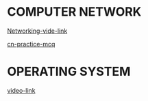 
# COMPUTER NETWORK
[Networking-vide-link](https://www.udemy.com/course/fundamentals-of-networking-for-effective-backend-design/)

[cn-practice-mcq](https://www.placementpreparation.io/mcq/computer-network/)

# OPERATING SYSTEM
[video-link](https://youtu.be/rmgla4yeCXw?si=abg9HazOLaPSzR3h)

